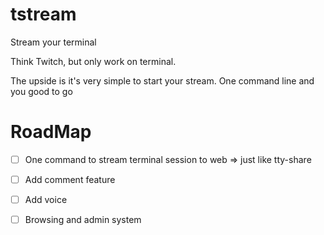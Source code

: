 # tstream
Stream your terminal

Think Twitch, but only work on terminal.

The upside is it's very simple to start your stream. One command line and you good to go

# RoadMap
- [ ] One command to stream terminal session to web => just like tty-share
- [ ] Add comment feature
- [ ] Add voice
- [ ] Browsing and admin system

